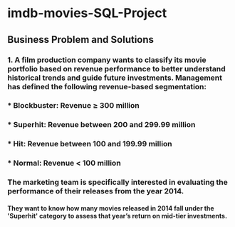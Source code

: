 # imdb-movies-SQL-Project



##  Business Problem and Solutions
### 1. A film production company wants to classify its movie portfolio based on revenue performance to better understand historical trends and guide future investments. Management has defined the following revenue-based segmentation:
### * Blockbuster: Revenue ≥ 300 million
### * Superhit: Revenue between 200 and 299.99 million
### * Hit: Revenue between 100 and 199.99 million
### * Normal: Revenue < 100 million
### The marketing team is specifically interested in evaluating the performance of their releases from the year 2014.
#### They want to know how many movies released in 2014 fall under the 'Superhit' category to assess that year’s return on mid-tier investments.

